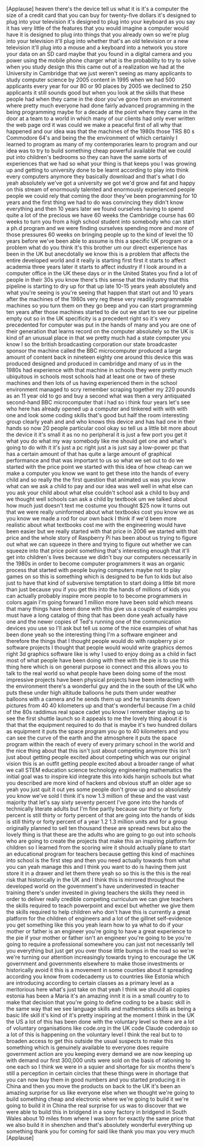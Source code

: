 
[Applause]
heaven there&#39;s the device tell us what
it is it&#39;s a computer the size of a
credit card that you can buy for
twenty-five dollars it&#39;s designed to
plug into your television it&#39;s designed
to plug into your keyboard as you say it
has very little of the features that you
would imagine a computer would have it
is designed to plug into things that you
already own so we&#39;re plug into your
television it&#39;ll plug into whether
that&#39;s an old television or a new
television it&#39;ll plug into a mouse and a
keyboard into a network you store your
data on an SD card maybe that you found
in a digital camera and you power using
the mobile phone charger what is the
probability to try to solve when you
study design this this came out of a
realization we had at the University in
Cambridge that we just weren&#39;t seeing as
many applicants to study computer
science by 2005 content in 1995 when we
had 500 applicants every year for our 80
or 90 places by 2005 we declined to 250
applicants it still sounds good but when
you look at the skills that these people
had when they came in the door you&#39;ve
gone from an environment where pretty
much everyone had done fairly advanced
programming in the being programming
maybe for a decade at the point where
they came in the door at a team to a
world in which many of our clients had
only ever written the web page ord it
was could we make a peaceful first of
all why that happened and our idea was
that the machines of the 1980s those TRS
80 s Commodore 64&#39;s and being the the
environment of which certainly I learned
to program as many of my contemporaries
learn to program and our idea was to try
to build something cheap powerful
available that we could put into
children&#39;s bedrooms so they can have the
same sorts of experiences that we had so
what your thing is that keeps you I was
growing up and getting to university
done to be learnt according to play into
think every computers anymore they
basically download and that&#39;s what I do
yeah absolutely we&#39;ve got a university
we got we&#39;d grow and fat and happy on
this stream of enormously talented and
enormously experienced people people we
could rely that coming the door they&#39;ve
been programming for 10 years and the
first thing we had to do
was convincing they didn&#39;t know
everything and then 10 years later we
found ourselves having to spend quite a
lot of the precious we have 60 weeks the
Cambridge course has 60 weeks to turn
you from a high school student into
somebody who can start a ph.d program
and we were finding ourselves spending
more and more of those pressures 60
weeks on bringing people up to the kind
of level the 10 years before we&#39;ve been
able to assume is this a specific UK
program or a problem what do you think
it&#39;s this brother um our direct
experience has been in the UK but
anecdotally we know this is a problem
that affects the entire developed world
and it really is starting first first it
starts to affect academia three years
later it starts to affect industry if I
look around in a computer office in the
UK these days or in the United States
you find a lot of people in their 30s
you know there&#39;s this sense that the
industry that this pipeline is starting
to dry up for that up late 10-15 years
yeah absolutely and what you&#39;re seeing
is you&#39;re seeing that happen that start
out and 10 years after the machines of
the 1980s very reg these very readily
programmable machines so you turn them
on they go beep and you can start
programming ten years after those
machines started to die out we start to
see our pipeline empty out so in the UK
specificity is a precedent right so it&#39;s
very precedented for computer was put in
the hands of many and you are one of
their generation that learns record on
the computer absolutely so the UK is
kind of an unusual place in that we
pretty much had a state computer you
know I so the british broadcasting
corporation our state broadcaster
sponsor the machine called the BBC
microcomputer produced a large amount of
content back in nineteen eighty one
around this device this was produced
designed and produced in cambridge and
many of us in the 1980s had experience
with that machine in schools they were
pretty much ubiquitous in schools most
schools had at least one or two of these
machines and then lots of us having
experienced them in the school
environment managed to scry remember
scraping together my 220 pounds as an 11
year old to go and buy a second what was
then a very antiquated second-hand BBC
microcomputer that i had so i think four
years let&#39;s see who here has already
opened up a computer and tinkered with
with with one and look some coding
skills
that&#39;s good but half the room
interesting group clearly yeah and and
who knows this device and has had one in
their hands so now 20 people particular
cool okay so tell us a little bit more
about the device it it&#39;s small it as no
no peripheral it is just a few port you
get it what you do what my way somebody
like me should get one and what&#39;s going
to do with it it&#39;s just a pc right just
a is just say a low-power pc that has a
certain amount of that has quite a large
amount of graphical performance and that
was important to us so what we set out
to do we started with the price point we
started with this idea of how cheap can
we make a computer you know we want to
get these into the hands of every child
and so really the the first question
that animated us was you know what can
we ask a child to pay and our idea was
well well in what else can you ask your
child about what else couldn&#39;t school
ask a child to buy and we thought well
schools can ask a child by textbook um
we talked about how much just doesn&#39;t
text me costume you thought $25 now it
turns out that we were really uninformed
about what textbooks cost you know we as
you know we made a rod for our own back
I think if we&#39;d been more realistic
about what textbooks cost me with the
engineering would have been easier but
we really started with that price in
2006 we started with that price and the
whole story of Raspberry Pi has been
about us trying to figure out what we
can squeeze in there and trying to
figure out whether we can squeeze into
that price point something that&#39;s
interesting enough that it&#39;ll get into
children&#39;s lives because we didn&#39;t buy
our computers necessarily in the 1980s
in order to become computer programmers
it was an organic process that started
with people buying computers maybe not
to play games on so this is something
which is designed to be fun to kids but
also just to have that kind of
subversive temptation to start doing a
little bit more than just because you if
you get this into the hands of millions
of kids you can actually probably
inspire more people to to become
programmers in colors again I&#39;m going
forward
1 million more have been sold which
means that many things have been done
with this give us a couple of examples
you must have a long catalog of thing
that has been done yeah actually have
one and the newer copies of Ted&#39;s
running one of the communication devices
you use so I&#39;ll ask but tell us some of
the nice examples of what has been done
yeah so the interesting thing I&#39;m a
software engineer and therefore the
things that I thought people would do
with raspberry pi or software projects I
thought that people would would write
graphics demos right 3d graphics
software like is why I used to enjoy
doing as a child in fact most of what
people have been doing with thee with
the pie is to use this thing here which
is on general purpose io connect and
this allows you to talk to the real
world so what people have been doing
some of the most impressive projects
have been physical projects have been
interacting with the environment there&#39;s
a wonderful guy and the in the south of
the UK who puts these under high
altitude balloons he puts them under
weather balloons with a camera and he
sends them up and he transmits down
pictures from 40 40 kilometers up and
that&#39;s wonderful because I&#39;m a child of
the 80s raddimus real space cadet you
know I remember staying up to see the
first shuttle launch so it appeals to me
the lovely thing about it is that that
the equipment required to do that is
maybe it&#39;s two hundred dollars as
equipment it puts the space program you
go to 40 kilometers and you can see the
curve of the earth and the atmosphere it
puts the space program within the reach
of every of every primary school in the
world and the nice thing about that this
isn&#39;t just about competing anymore this
isn&#39;t just about getting people excited
about competing which was our original
vision this is an outfit getting people
excited about a broader range of what we
call STEM education science technology
engineering mathematics the initial goal
was to inspire kid integrate this into
kids hanjin schools but what you
described are more kind of hackers and
obvious stuff an older age so yeah you
just quit it out yes some people don&#39;t
grow up and so absolutely you know we&#39;ve
sold I think it&#39;s now 1.3 million of
these and the vast vast majority that
let&#39;s say sixty seventy percent I&#39;ve
gone into the hands of technically
literate adults but I&#39;m fine partly
because our thirty or forty percent is
still thirty or forty percent of that
are going into the hands of kids is
still thirty or forty percent of a year
1.2 1.3 million units and for a group
originally planned to sell ten thousand
these are spread news but also the
lovely thing is that these are the
adults who are going to go out into
schools who are going to create the
projects that make this an inspiring
platform for children so I learned from
the scoring wire it should actually
plane to start an educational program
for teachers because getting this kind
of machines into school is the first
step and then you need actually towards
from what you can yeah manage this and I
think you want to do is having them just
store it in a drawer and let them there
yeah so so this is the this is the real
risk that historically in the UK and I
think this is mirrored throughout the
developed world on the government&#39;s have
underinvested in teacher training
there&#39;s under invested in giving
teachers the skills they need in order
to deliver really credible competing
curriculum we can give teachers the
skills required to teach powerpoint and
excel but whether we give them the
skills required to help children who
don&#39;t have this is currently a great
platform for the children of engineers
and a lot of the gillnet self-evidence
you get something like this you yeah
learn how to ya what to do if your
mother or father is an engineer you&#39;re
going to have a great experience to the
pie if your mother or father isn&#39;t an
engineer you&#39;re going to be you&#39;re going
to require a professional somewhere you
can just not necessarily tell you
everything but just get you over those
little bumps in the road so we&#39;re we&#39;re
turning our attention increasingly
towards trying to encourage the UK
government and governments elsewhere to
make those investments or historically
avoid it this is a movement in some
counties about it spreading according
you know from codecademy us to countries
like Estonia which are introducing
according to certain classes as a
primary level as a meritorious here
what&#39;s just take on that yeah I think we
should all copies estonia has been a
Maria it&#39;s an amazing innit it is in a
small country to to make that decision
that you&#39;re going to define coding to be
a basic skill in the same way that we
see language skills and mathematics
skills as being a basic life skill it&#39;s
kind of it&#39;s pretty inspiring at the
moment I think in the UK the US a lot of
this has been done with the voluntary
level so there are a lot of voluntary
organisations like code.org
in the UK code Claude coderdojo so a lot
of this is happening on the voluntary
level I think the real but to to broaden
access to get this outside the usual
suspects to make this something which is
genuinely available to everyone does
require government action are you
keeping every demand we are now keeping
up with demand our first 300,000 units
were sold on the basis of rationing to
one each so I think we were in a squier
and shortage for six months there&#39;s
still a perception in certain circles
that these things were in shortage that
you can now buy them in good numbers and
you started producing it in China and
then you move the products on back to
the UK it&#39;s been an amazing surprise for
us like everyone else when we thought
we&#39;re going to build something cheap and
electronic where we&#39;re going to build it
we&#39;re going to build it in China the
real surprise for us was to discover
that we were able to build this in
bridgend in a sony factory in bridgend
in South Wales about 10 miles from where
I was born for exactly the same price
that we also build it in shenzhen and
that&#39;s absolutely wonderful everything
up something thank you for coming for
said like thank you max you very much
[Applause]

